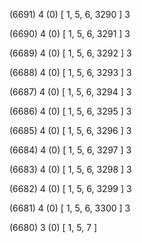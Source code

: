 (6691) 4 (0) [ 1, 5, 6, 3290 ] 3 


(6690) 4 (0) [ 1, 5, 6, 3291 ] 3 


(6689) 4 (0) [ 1, 5, 6, 3292 ] 3 


(6688) 4 (0) [ 1, 5, 6, 3293 ] 3 


(6687) 4 (0) [ 1, 5, 6, 3294 ] 3 


(6686) 4 (0) [ 1, 5, 6, 3295 ] 3 


(6685) 4 (0) [ 1, 5, 6, 3296 ] 3 


(6684) 4 (0) [ 1, 5, 6, 3297 ] 3 


(6683) 4 (0) [ 1, 5, 6, 3298 ] 3 


(6682) 4 (0) [ 1, 5, 6, 3299 ] 3 


(6681) 4 (0) [ 1, 5, 6, 3300 ] 3 


(6680) 3 (0) [ 1, 5, 7 ]  

